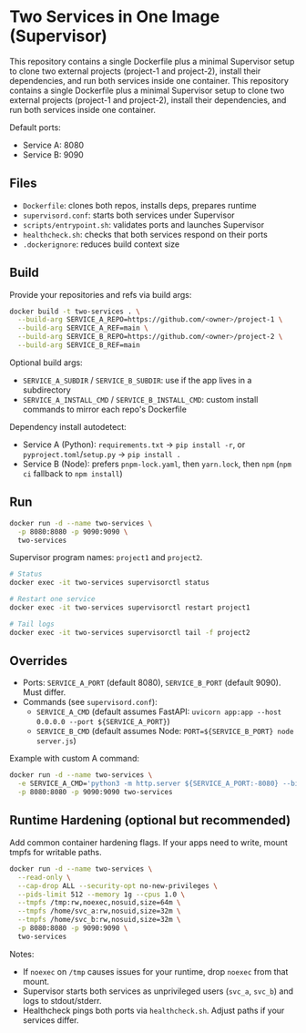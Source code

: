 ﻿# Two Services in One Image (Supervisor)

This repository contains a single Dockerfile plus a minimal Supervisor setup to clone two external projects (project-1 and project-2), install their dependencies, and run both services inside one container.
This repository contains a single Dockerfile plus a minimal Supervisor setup to clone two external projects (project-1 and project-2), install their dependencies, and run both services inside one container.

Default ports:
- Service A: 8080
- Service B: 9090

## Files
- `Dockerfile`: clones both repos, installs deps, prepares runtime
- `supervisord.conf`: starts both services under Supervisor
- `scripts/entrypoint.sh`: validates ports and launches Supervisor
- `healthcheck.sh`: checks that both services respond on their ports
- `.dockerignore`: reduces build context size

## Build

Provide your repositories and refs via build args:

```sh
docker build -t two-services . \
  --build-arg SERVICE_A_REPO=https://github.com/<owner>/project-1 \
  --build-arg SERVICE_A_REF=main \
  --build-arg SERVICE_B_REPO=https://github.com/<owner>/project-2 \
  --build-arg SERVICE_B_REF=main
```

Optional build args:
- `SERVICE_A_SUBDIR` / `SERVICE_B_SUBDIR`: use if the app lives in a subdirectory
- `SERVICE_A_INSTALL_CMD` / `SERVICE_B_INSTALL_CMD`: custom install commands to mirror each repo's Dockerfile

Dependency install autodetect:
- Service A (Python): `requirements.txt` -> `pip install -r`, or `pyproject.toml`/`setup.py` -> `pip install .`
- Service B (Node): prefers `pnpm-lock.yaml`, then `yarn.lock`, then `npm` (`npm ci` fallback to `npm install`)

## Run

```sh
docker run -d --name two-services \
  -p 8080:8080 -p 9090:9090 \
  two-services
```

Supervisor program names: `project1` and `project2`.

```sh
# Status
docker exec -it two-services supervisorctl status

# Restart one service
docker exec -it two-services supervisorctl restart project1

# Tail logs
docker exec -it two-services supervisorctl tail -f project2
```

## Overrides

- Ports: `SERVICE_A_PORT` (default 8080), `SERVICE_B_PORT` (default 9090). Must differ.
- Commands (see `supervisord.conf`):
  - `SERVICE_A_CMD` (default assumes FastAPI: `uvicorn app:app --host 0.0.0.0 --port ${SERVICE_A_PORT}`)
  - `SERVICE_B_CMD` (default assumes Node: `PORT=${SERVICE_B_PORT} node server.js`)

Example with custom A command:

```sh
docker run -d --name two-services \
  -e SERVICE_A_CMD='python3 -m http.server ${SERVICE_A_PORT:-8080} --bind 0.0.0.0' \
  -p 8080:8080 -p 9090:9090 two-services
```

## Runtime Hardening (optional but recommended)

Add common container hardening flags. If your apps need to write, mount tmpfs for writable paths.

```sh
docker run -d --name two-services \
  --read-only \
  --cap-drop ALL --security-opt no-new-privileges \
  --pids-limit 512 --memory 1g --cpus 1.0 \
  --tmpfs /tmp:rw,noexec,nosuid,size=64m \
  --tmpfs /home/svc_a:rw,nosuid,size=32m \
  --tmpfs /home/svc_b:rw,nosuid,size=32m \
  -p 8080:8080 -p 9090:9090 \
  two-services
```

Notes:
- If `noexec` on `/tmp` causes issues for your runtime, drop `noexec` from that mount.
- Supervisor starts both services as unprivileged users (`svc_a`, `svc_b`) and logs to stdout/stderr.
- Healthcheck pings both ports via `healthcheck.sh`. Adjust paths if your services differ.
